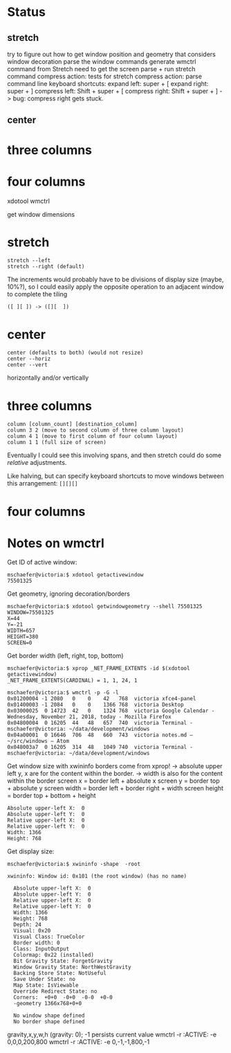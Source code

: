 # Status
## stretch
  try to figure out how to get window position and geometry that considers window decoration
  parse the window commands
  generate wmctrl command from Stretch
  need to get the screen
  parse + run stretch command
  compress action: tests for stretch
  compress action: parse command line
  keyboard shortcuts:
    expand left: super + [
    expand right: super + ]
    compress left: Shift + super + [
    compress right: Shift + super + ]
->
  bug: compress right gets stuck.
## center
# three columns
# four columns

xdotool
wmctrl

get window dimensions

# stretch
```
stretch --left
stretch --right (default)
```

The increments would probably have to be divisions of display size (maybe, 10%?), so I could easily apply the opposite operation to an adjacent window to complete the tiling

`([ ][ ]) -> ([][  ])`

# center
```
center (defaults to both) (would not resize)
center --horiz
center --vert
```

horizontally and/or vertically

# three columns
```
column [column_count] [destination_column]
column 3 2 (move to second column of three column layout)
column 4 1 (move to first column of four column layout)
column 1 1 (full size of screen)
```

Eventually I could see this involving spans, and then stretch could do some _relative_ adjustments.

Like halving, but can specify keyboard shortcuts to move windows between this arrangement: `[][][]`

# four columns


# Notes on wmctrl

Get ID of active window:
```
mschaefer@victoria:$ xdotool getactivewindow
75501325
```

Get geometry, ignoring decoration/borders
```
mschaefer@victoria:$ xdotool getwindowgeometry --shell 75501325
WINDOW=75501325
X=44
Y=-21
WIDTH=657
HEIGHT=380
SCREEN=0
```

Get border width (left, right, top, bottom)
```
mschaefer@victoria:$ xprop _NET_FRAME_EXTENTS -id $(xdotool getactivewindow)
_NET_FRAME_EXTENTS(CARDINAL) = 1, 1, 24, 1
```

```
mschaefer@victoria:$ wmctrl -p -G -l
0x01200004 -1 2080   0    0    42   768  victoria xfce4-panel
0x01400003 -1 2084   0    0    1366 768  victoria Desktop
0x03000025  0 14723  42   0    1324 768  victoria Google Calendar - Wednesday, November 21, 2018, today - Mozilla Firefox
0x04800004  0 16205  44   48   657  740  victoria Terminal - mschaefer@victoria: ~/data/development/windows
0x04a00001  0 16646  706  48   660  743  victoria notes.md — ~/src/windows — Atom
0x048003a7  0 16205  314  48   1049 740  victoria Terminal - mschaefer@victoria: ~/data/development/windows
```

Get window size with xwininfo
borders come from xprop!
  -> absolute upper left y, x are for the content within the border.
  -> width is also for the content within the border
  screen x = border left + absolute x
  screen y = border top + absolute y
  screen width = border left + border right + width
  screen height = border top + bottom + height
```
Absolute upper-left X:  0
Absolute upper-left Y:  0
Relative upper-left X:  0
Relative upper-left Y:  0
Width: 1366
Height: 768
```

Get display size:
```
mschaefer@victoria:$ xwininfo -shape  -root

xwininfo: Window id: 0x101 (the root window) (has no name)

  Absolute upper-left X:  0
  Absolute upper-left Y:  0
  Relative upper-left X:  0
  Relative upper-left Y:  0
  Width: 1366
  Height: 768
  Depth: 24
  Visual: 0x20
  Visual Class: TrueColor
  Border width: 0
  Class: InputOutput
  Colormap: 0x22 (installed)
  Bit Gravity State: ForgetGravity
  Window Gravity State: NorthWestGravity
  Backing Store State: NotUseful
  Save Under State: no
  Map State: IsViewable
  Override Redirect State: no
  Corners:  +0+0  -0+0  -0-0  +0-0
  -geometry 1366x768+0+0

  No window shape defined
  No border shape defined
```

gravity,x,y,w,h (gravity: 0); -1 persists current value
wmctrl -r :ACTIVE: -e 0,0,0,200,800
wmctrl -r :ACTIVE: -e 0,-1,-1,800,-1
